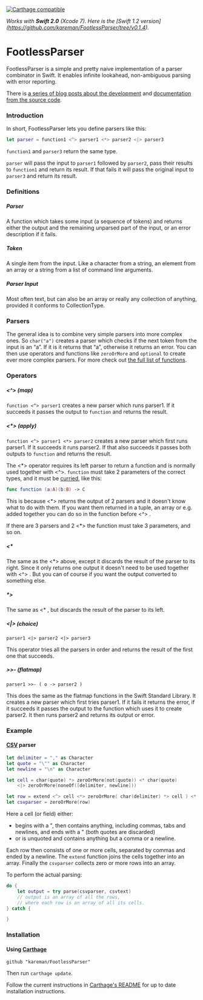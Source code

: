 [![Carthage compatible](https://img.shields.io/badge/Carthage-compatible-4BC51D.svg?style=flat)](https://github.com/Carthage/Carthage)

_Works with **Swift 2.0** (Xcode 7). Here is the [Swift 1.2 version] (https://github.com/kareman/FootlessParser/tree/v0.1.4)._

# FootlessParser

FootlessParser is a simple and pretty naive implementation of a parser combinator in Swift. It enables infinite lookahead, non-ambiguous parsing with error reporting.

There is [a series of blog posts about the development](http://blog.nottoobadsoftware.com/footlessparser/) and [documentation from the source code](http://kareman.github.io/FootlessParser/).

### Introduction

In short, FootlessParser lets you define parsers like this:

```swift
let parser = function1 <^> parser1 <*> parser2 <|> parser3
```

`function1` and `parser3` return the same type.

`parser` will pass the input to `parser1` followed by `parser2`, pass their results to `function1` and return its result. If that fails it will pass the original input to `parser3` and return its result.

### Definitions

##### Parser
A function which takes some input (a sequence of tokens) and returns either the output and the remaining unparsed part of the input, or an error description if it fails.

##### Token
A single item from the input. Like a character from a string, an element from an array or a string from a list of command line arguments.

##### Parser Input
Most often text, but can also be an array or really any collection of anything, provided it conforms to CollectionType.

### Parsers

The general idea is to combine very simple parsers into more complex ones. So `char("a")`  creates a parser which checks if the next token from the input is an “a”. If it is it returns that “a”, otherwise it returns an error. You can then use operators and functions like `zeroOrMore` and `optional` to create ever more complex parsers. For more check out [the full list of functions](http://kareman.github.io/FootlessParser/Functions.html).

### Operators

##### <^> (map)

`function <^> parser1` creates a new parser which runs parser1. If it succeeds it passes the output to `function` and returns the result.

##### <*> (apply)

`function <^> parser1 <*> parser2` creates a new parser which first runs parser1. If it succeeds it runs parser2. If that also succeeds it passes both outputs to `function` and returns the result.

The <*> operator requires its left parser to return a function and is normally used together with <^>. `function` must take 2 parameters of the correct types, and it must be [curried](https://developer.apple.com/library/ios/documentation/Swift/Conceptual/Swift_Programming_Language/Declarations.html#//apple_ref/doc/uid/TP40014097-CH34-ID363), like this:

```swift
func function (a:A)(b:B) -> C 
```

This is because <*> returns the output of 2 parsers and it doesn't know what to do with them. If you want them returned in a tuple, an array or e.g. added together you can do so in the function before <^> .

If there are 3 parsers and 2 <*> the function must take 3 parameters, and so on.

##### <* 

The same as the <*> above, except it discards the result of the parser to its right. Since it only returns one output it doesn't need to be used together with <^> . But you can of course if you want the output converted to something else.

##### *>

The same as <* , but discards the result of the parser to its left.

##### <|> (choice)

```
parser1 <|> parser2 <|> parser3
```

This operator tries all the parsers in order and returns the result of the first one that succeeds.

##### >>- (flatmap)

```
parser1 >>- ( o -> parser2 )
```

This does the same as the flatmap functions in the Swift Standard Library. It creates a new parser which first tries parser1. If it fails it returns the error, if it succeeds it passes the output to the function which uses it to create parser2. It then runs parser2 and returns its output or error.

### Example

#### [CSV](http://www.computerhope.com/jargon/c/csv.htm) parser

```swift
let delimiter = "," as Character
let quote = "\"" as Character
let newline = "\n" as Character

let cell = char(quote) *> zeroOrMore(not(quote)) <* char(quote)
	<|> zeroOrMore(noneOf([delimiter, newline]))

let row = extend <^> cell <*> zeroOrMore( char(delimiter) *> cell ) <* char(newline)
let csvparser = zeroOrMore(row)
```

Here a cell (or field) either:

- begins with a ", then contains anything, including commas, tabs and newlines, and ends with a " (both quotes are discarded) 
- or is unquoted and contains anything but a comma or a newline.

Each row then consists of one or more cells, separated by commas and ended by a newline. The `extend` function joins the cells together into an array. 
Finally the `csvparser` collects zero or more rows into an array.

To perform the actual parsing:

```swift
do {
	let output = try parse(csvparser, csvtext)
	// output is an array of all the rows, 
	// where each row is an array of all its cells.
} catch {

}
```

### Installation

#### Using [Carthage](https://github.com/Carthage/Carthage)

```
github "kareman/FootlessParser"
```

Then run `carthage update`.

Follow the current instructions in [Carthage's README][carthage-installation] for up to date installation instructions.

[carthage-installation]: https://github.com/Carthage/Carthage#adding-frameworks-to-an-application
